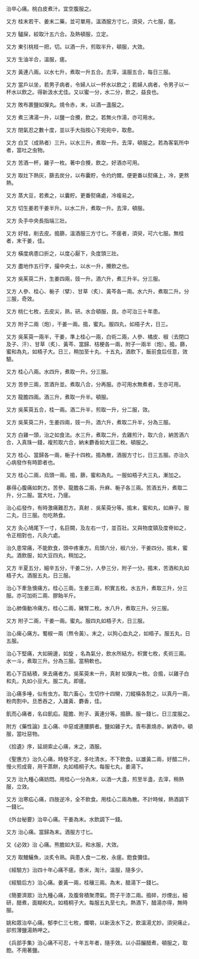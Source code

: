 治卒心痛。桃白皮煮汁。宜空腹服之。

又方 桂末若干、姜末二藥，並可單用，溫酒服方寸匕，須臾，六七服，瘥。

又方 驢屎，絞取汁五六合。及熱頓服，立定。

又方 東引桃枝一把，切。以酒一升，煎取半升，頓服，大效。

又方 生油半合，溫服，瘥。

又方 黃連八兩。以水七升，煮取一升五合。去滓，溫服五合，每日三服。

又方 當戶以坐，若男子病者，令婦人以一杯水以飲之；若婦人病者，令男子以一杯水以飲之。得新汲水尤佳。又以蜜一分，水二分，飲之，益良也。

又方 敗布裹鹽如彈丸。燒令赤，末，以酒一盞服之。

又方 煮三沸湯一升，以鹽一合攪，飲之。若無火作湯，亦可用水。

又方 閉氣忍之數十度，並以手大指按心下宛宛中，取愈。

又方 白艾（成熟者）三升。以水三升，煮取一升。去滓，頓服之。若為客氣所中者，當吐之虫物。

又方 苦酒一杯，雞子一枚。著中合攪，飲之。好酒亦可用。

又方 取灶下熱灰，篩去炭分，以布囊貯，令灼灼爾。便更番以熨痛上，冷，更熬熱。

又方 蒸大豆，若煮之，以囊貯。更番熨痛處，冷複易之。

又方 切生姜若干姜半升。以水二升，煮取一升。去滓，頓服。

又方 灸手中央長指端三壯。

又方 好桂，削去皮。搗篩，溫酒服三方寸匕。不瘥者，須臾，可六七服。無桂者，末干姜，佳。

又方 橫度病患口折之，以度心厭下，灸度頭三壯。

又方 盡地作五行字，撮中央土，以水一升，攪飲之也。

又方 吳茱萸二升，生姜四兩，豉一升。酒六升，煮三升半。分三服。

又方 人參、桂心、梔子（擘）、甘草（炙）、黃芩各一兩。水六升，煮取二升。分三服，奇效。

又方 桃仁七枚，去皮尖，熟，研。水合頓服，良。亦可治三十年患。

又方 附子二兩（炮），干姜一兩。搗，蜜丸。服四丸，如梧子大，日三。

又方 吳茱萸一兩半，干姜，準上桂心一兩，白術二兩，人參、橘皮、椒（去閉口及子、汗）、甘草（炙）、黃芩、當歸、桔梗各一兩，附子一兩半（炮）。搗，篩，蜜和為丸，如梧子大。日三，稍加至十丸、十五丸，酒飲下，飯前食后任意，效驗。

又方 桂心八兩。水四升，煮取一升。分三服。

又方 苦參三兩，苦酒升並。煮取八合，分再服。亦可用水無煮者，生亦可用。

又方 龍膽四兩。酒三升，煮取一升半。頓服。

又方 吳茱萸五合，桂一兩。酒二升半，煎取一升，分二服，效。

又方 吳茱萸二升，生姜四兩，豉一升。酒六升，煮取二升半，分為三服。

又方 白雞一頭，治之如食法。水三升，煮取二升，去雞煎汁，取六合，納苦酒六合，入真珠一錢，複煎取六合，納末麝香如大豆二枚。頓服之。

又方 桂心、當歸各一兩，梔子十四枚。搗為散，酒服方寸匕，日三五服。亦治久心病發作有時節者也。

又方 桂心二兩，烏頭一兩。搗，篩，蜜和為丸。一服如梧子大三丸，漸加之。

暴得心腹痛如刺方。苦參、龍膽各二兩，升麻、梔子各三兩。苦酒五升，煮取二升，分二服。當大吐，乃瘥。

治心疝發作，有時激痛難忍方。真射 、吳茱萸分等。搗末，蜜和丸，如麻子。服二丸，日三服。勿吃熱食。

又方 灸心鳩尾下一寸，名巨闕，及左右一寸，並百壯。又與物度頸及度脊如之，令正相對也，凡灸六處。

治久患常痛，不能飲食，頭中疼重方。烏頭六分，椒六分，干姜四分。搗末，蜜丸。酒飲服，如大豆四丸，稍加之。

又方 半夏五分，細辛五分，干姜二分，人參三分，附子一分。搗末，苦酒和丸如梧子大。酒服五丸，日三服。

治心下牽急懊痛方。桂心三兩，生姜三兩，枳實五枚。水五升，煮取三升，分三服。亦可加術二兩、膠飴半斤。

治心肺傷動冷痛方。桂心二兩，豬腎二枚。水八升，煮取三升。分三服。

又方 附子二兩，干姜一兩。蜜丸。服四丸如梧子大，日三服。

治心痺心痛方。蜀椒一兩（熬令黃）。末之，以狗心血丸之，如梧子。服五丸，日五服。

治心下堅痛，大如碗邊，如旋 ，名為氣分，飲水所結方。枳實七枚，炙術三兩。水一斗，煮取三升。分為三服。當稍軟也。

若心下百結積，來去痛者方。吳茱萸末一升，真射 如彈丸一枚。合搗，以雞子白和丸，丸如小豆大。服二丸，即瘥。

治心痛多唾，似有虫方。取六畜心，生切作十四臠，刀縱橫各割之，以真丹一兩，粉肉割中。旦悉吞之，入雄黃、麝香，佳。

飢而心痛者，名曰飢疝。龍膽、附子、黃連分等。搗篩。服一錢匕，日三度服之。

附方《藥性論》主心痛、中惡或連腰臍者。鹽如雞子大。青布裹燒赤，納酒中。頓服，當吐惡物。

《拾遺》序，延胡索止心痛，末之，酒服。

《聖惠方》治久心痛，時發不定，多吐清水，不下飲食。以雄黃二兩，好醋二升，慢火煎成膏，用干蒸餅，丸如梧桐子大。每服七丸，姜湯下。

又方 治九種心痛妨悶。用桂心一分為末，以酒一大盞，煎至半盞，去滓，稍熱服，立效。

又方 治寒疝心痛，四肢逆冷，全不飲食。用桂心二兩為散。不計時候，熱酒調下一錢匕。

《外台秘要》治卒心痛。干姜為末。水飲調下一錢。

又方 治心痛。當歸為末。酒服方寸匕。

又《必效》治 心痛。熊膽如大豆。和水服，大效。

又方 取鰻鱺魚，淡炙令熟。與患人食一二枚，永瘥。飽食彌佳。

《經驗方》治四十年心痛不瘥。黍米，淘汁。溫服，隨多少。

《經驗后方》治心痛。姜黃一兩，桂穰三兩。為末，醋湯下一錢匕。

《簡要濟眾》治九種心痛，及腹脅積聚滯氣。筒子干漆二兩。搗碎，炒煙出，細研，醋煮，面糊和丸，如梧桐子大。每服五丸至七丸，熱酒下，醋湯亦得，無時服。

姚和眾治卒心痛。郁李仁三七枚，爛嚼，以新汲水下之，飲溫湯尤妙。須臾痛止，卻煎薄鹽湯熱呷之。

《兵部手集》治心痛不可忍，十年五年者，隨手效。以小蒜釅醋煮，頓服之，取飽。不用著鹽。